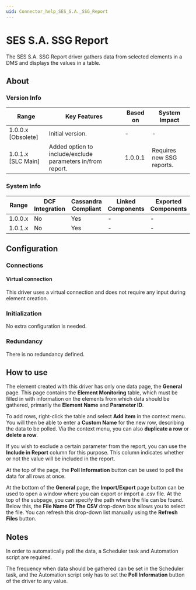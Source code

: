 ```yaml
---
uid: Connector_help_SES_S.A._SSG_Report
---
```


# SES S.A. SSG Report

The SES S.A. SSG Report driver gathers data from selected elements in a DMS and displays the values in a table.

## About

### Version Info

| **Range**            | **Key Features**                                           | **Based on** | **System Impact**         |
|----------------------|------------------------------------------------------------|--------------|---------------------------|
| 1.0.0.x \[Obsolete\] | Initial version.                                           | \-           | \-                        |
| 1.0.1.x \[SLC Main\] | Added option to include/exclude parameters in/from report. | 1.0.0.1      | Requires new SSG reports. |

### System Info

| **Range** | **DCF Integration** | **Cassandra Compliant** | **Linked Components** | **Exported Components** |
|-----------|---------------------|-------------------------|-----------------------|-------------------------|
| 1.0.0.x   | No                  | Yes                     | \-                    | \-                      |
| 1.0.1.x   | No                  | Yes                     | \-                    | \-                      |

## Configuration

### Connections

#### Virtual connection

This driver uses a virtual connection and does not require any input during element creation.

### Initialization

No extra configuration is needed.

### Redundancy

There is no redundancy defined.

## How to use

The element created with this driver has only one data page, the **General** page. This page contains the **Element Monitoring** table, which must be filled in with information on the elements from which data should be gathered, primarily the **Element Name** and **Parameter ID**.

To add rows, right-click the table and select **Add item** in the context menu. You will then be able to enter a **Custom Name** for the new row, describing the data to be polled. Via the context menu, you can also **duplicate a row** or **delete a row**.

If you wish to exclude a certain parameter from the report, you can use the **Include in Report** column for this purpose. This column indicates whether or not the value will be included in the report.

At the top of the page, the **Poll Information** button can be used to poll the data for all rows at once.

At the bottom of the **General** page, the **Import/Export** page button can be used to open a window where you can export or import a .csv file. At the top of the subpage, you can specify the path where the file can be found. Below this, the **File Name Of The CSV** drop-down box allows you to select the file. You can refresh this drop-down list manually using the **Refresh Files** button.

## Notes

In order to automatically poll the data, a Scheduler task and Automation script are required.

The frequency when data should be gathered can be set in the Scheduler task, and the Automation script only has to set the **Poll Information** button of the driver to any value.
